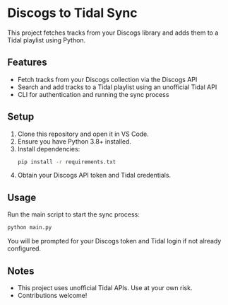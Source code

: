# Discogs to Tidal Sync

This project fetches tracks from your Discogs library and adds them to a Tidal playlist using Python.

## Features
- Fetch tracks from your Discogs collection via the Discogs API
- Search and add tracks to a Tidal playlist using an unofficial Tidal API
- CLI for authentication and running the sync process

## Setup
1. Clone this repository and open it in VS Code.
2. Ensure you have Python 3.8+ installed.
3. Install dependencies:
   ```sh
   pip install -r requirements.txt
   ```
4. Obtain your Discogs API token and Tidal credentials.

## Usage
Run the main script to start the sync process:
```sh
python main.py
```

You will be prompted for your Discogs token and Tidal login if not already configured.

## Notes
- This project uses unofficial Tidal APIs. Use at your own risk.
- Contributions welcome!
